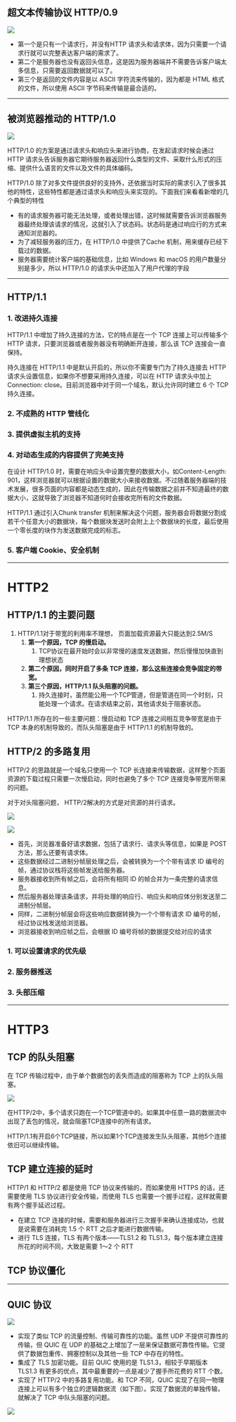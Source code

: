 ## 超文本传输协议 HTTP/0.9

![](https://raw.githubusercontent.com/SilverCoin0214/XavierCoinPic/main/image/%08js/202302021624315.png)

-   第一个是只有一个请求行，并没有HTTP 请求头和请求体，因为只需要一个请求行就可以完整表达客户端的需求了。
-   第二个是服务器也没有返回头信息，这是因为服务器端并不需要告诉客户端太多信息，只需要返回数据就可以了。
-   第三个是返回的文件内容是以 ASCII 字符流来传输的，因为都是 HTML 格式的文件，所以使用 ASCII 字节码来传输是最合适的。

---


## 被浏览器推动的 HTTP/1.0

![](https://raw.githubusercontent.com/SilverCoin0214/XavierCoinPic/main/image/%08js/202302021627554.png)

HTTP/1.0 的方案是通过请求头和响应头来进行协商，在发起请求时候会通过 HTTP 请求头告诉服务器它期待服务器返回什么类型的文件、采取什么形式的压缩、提供什么语言的文件以及文件的具体编码。

HTTP/1.0 除了对多文件提供良好的支持外，还依据当时实际的需求引入了很多其他的特性，这些特性都是通过请求头和响应头来实现的。下面我们来看看新增的几个典型的特性

-   有的请求服务器可能无法处理，或者处理出错，这时候就需要告诉浏览器服务器最终处理该请求的情况，这就引入了状态码。状态码是通过响应行的方式来通知浏览器的。
-   为了减轻服务器的压力，在 HTTP/1.0 中提供了Cache 机制，用来缓存已经下载过的数据。
-   服务器需要统计客户端的基础信息，比如 Windows 和 macOS 的用户数量分别是多少，所以 HTTP/1.0 的请求头中还加入了用户代理的字段

---

## HTTP/1.1

### 1. 改进持久连接

HTTP/1.1 中增加了持久连接的方法，它的特点是在一个 TCP 连接上可以传输多个 HTTP 请求，只要浏览器或者服务器没有明确断开连接，那么该 TCP 连接会一直保持。

持久连接在 HTTP/1.1 中是默认开启的，所以你不需要专门为了持久连接去 HTTP 请求头设置信息，如果你不想要采用持久连接，可以在 HTTP 请求头中加上Connection: close。目前浏览器中对于同一个域名，默认允许同时建立 6 个 TCP 持久连接。

### 2. 不成熟的 HTTP 管线化

### 3. 提供虚拟主机的支持

### 4. 对动态生成的内容提供了完美支持

在设计 HTTP/1.0 时，需要在响应头中设置完整的数据大小，如Content-Length: 901，这样浏览器就可以根据设置的数据大小来接收数据。不过随着服务器端的技术发展，很多页面的内容都是动态生成的，因此在传输数据之前并不知道最终的数据大小，这就导致了浏览器不知道何时会接收完所有的文件数据。

HTTP/1.1 通过引入Chunk transfer 机制来解决这个问题，服务器会将数据分割成若干个任意大小的数据块，每个数据块发送时会附上上个数据块的长度，最后使用一个零长度的块作为发送数据完成的标志。

### 5. 客户端 Cookie、安全机制


---

# HTTP2

## HTTP/1.1 的主要问题

1. HTTP/1.1对于带宽的利用率不理想， 页面加载资源最大只能达到2.5M/S
	1. **第一个原因，TCP 的慢启动。**
		1. TCP协议在最开始时会以非常慢的速度发送数据，然后慢慢加快直到理想状态
	2. **第二个原因，同时开启了多条 TCP 连接，那么这些连接会竞争固定的带宽。**
	3. **第三个原因，HTTP/1.1 队头阻塞的问题。**
		1. 持久连接时，虽然能公用一个TCP管道，但是管道在同一个时刻，只能处理一个请求。在请求结束之前，其他请求处于阻塞状态。

HTTP/1.1 所存在的一些主要问题：慢启动和 TCP 连接之间相互竞争带宽是由于 TCP 本身的机制导致的，而队头阻塞是由于 HTTP/1.1 的机制导致的。

##   HTTP/2 的多路复用

HTTP/2 的思路就是一个域名只使用一个 TCP 长连接来传输数据，这样整个页面资源的下载过程只需要一次慢启动，同时也避免了多个 TCP 连接竞争带宽所带来的问题。

对于对头阻塞问题， HTTP/2解决的方式是对资源的并行请求。

![](https://raw.githubusercontent.com/SilverCoin0214/XavierCoinPic/main/image/%08js/202302021648857.png)

![](https://raw.githubusercontent.com/SilverCoin0214/XavierCoinPic/main/image/%08js/202302021652380.png)

-   首先，浏览器准备好请求数据，包括了请求行、请求头等信息，如果是 POST 方法，那么还要有请求体。
-   这些数据经过二进制分帧层处理之后，会被转换为一个个带有请求 ID 编号的帧，通过协议栈将这些帧发送给服务器。
-   服务器接收到所有帧之后，会将所有相同 ID 的帧合并为一条完整的请求信息。
-   然后服务器处理该条请求，并将处理的响应行、响应头和响应体分别发送至二进制分帧层。
-   同样，二进制分帧层会将这些响应数据转换为一个个带有请求 ID 编号的帧，经过协议栈发送给浏览器。
-   浏览器接收到响应帧之后，会根据 ID 编号将帧的数据提交给对应的请求


### 1. 可以设置请求的优先级
### 2. 服务器推送
### 3. 头部压缩

---

# HTTP3

## TCP 的队头阻塞

在 TCP 传输过程中，由于单个数据包的丢失而造成的阻塞称为 TCP 上的队头阻塞。

![](https://raw.githubusercontent.com/SilverCoin0214/XavierCoinPic/main/image/%08js/202302021701357.png)

在HTTP/2中，多个请求只跑在一个TCP管道中的。如果其中任意一路的数据流中出现了丢包的情况，就会阻塞TCP连接中的所有请求。

HTTP/1.1有开启6个TCP链接，所以如果1个TCP连接发生队头阻塞，其他5个连接依旧可以继续传输。

## TCP 建立连接的延时

HTTP/1 和 HTTP/2 都是使用 TCP 协议来传输的，而如果使用 HTTPS 的话，还需要使用 TLS 协议进行安全传输，而使用 TLS 也需要一个握手过程，这样就需要有两个握手延迟过程。

-   在建立 TCP 连接的时候，需要和服务器进行三次握手来确认连接成功，也就是说需要在消耗完 1.5 个 RTT 之后才能进行数据传输。
-   进行 TLS 连接，TLS 有两个版本——TLS1.2 和 TLS1.3，每个版本建立连接所花的时间不同，大致是需要 1～2 个 RTT

## TCP 协议僵化

---

## QUIC 协议

![](https://raw.githubusercontent.com/SilverCoin0214/XavierCoinPic/main/image/%08js/202302021707576.png)

-   实现了类似 TCP 的流量控制、传输可靠性的功能。虽然 UDP 不提供可靠性的传输，但 QUIC 在 UDP 的基础之上增加了一层来保证数据可靠性传输。它提供了数据包重传、拥塞控制以及其他一些 TCP 中存在的特性。
-   集成了 TLS 加密功能。目前 QUIC 使用的是 TLS1.3，相较于早期版本 TLS1.3 有更多的优点，其中最重要的一点是减少了握手所花费的 RTT 个数。
-   实现了 HTTP/2 中的多路复用功能。和 TCP 不同，QUIC 实现了在同一物理连接上可以有多个独立的逻辑数据流（如下图）。实现了数据流的单独传输，就解决了 TCP 中队头阻塞的问题。

![](https://raw.githubusercontent.com/SilverCoin0214/XavierCoinPic/main/image/%08js/202302021709942.png)





